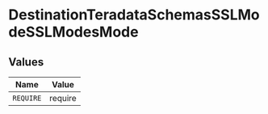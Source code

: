 # DestinationTeradataSchemasSSLModeSSLModesMode


## Values

| Name      | Value     |
| --------- | --------- |
| `REQUIRE` | require   |